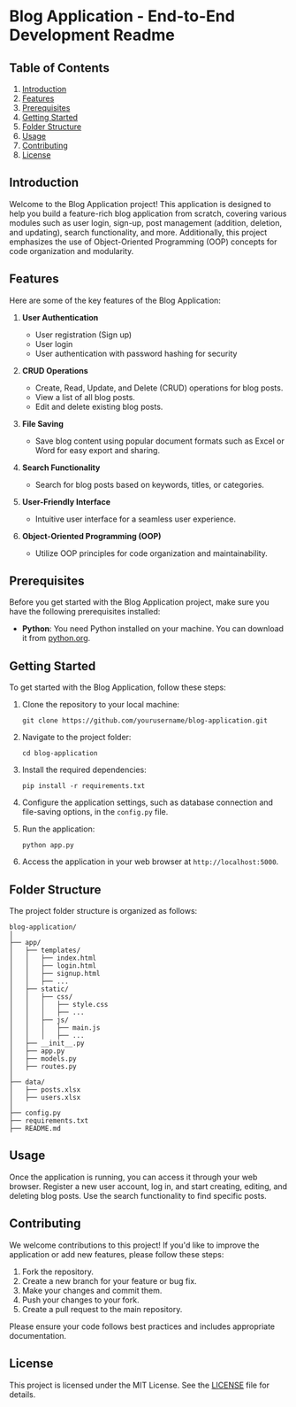 # Blog Application - End-to-End Development Readme

## Table of Contents
1. [Introduction](#introduction)
2. [Features](#features)
3. [Prerequisites](#prerequisites)
4. [Getting Started](#getting-started)
5. [Folder Structure](#folder-structure)
6. [Usage](#usage)
7. [Contributing](#contributing)
8. [License](#license)

## Introduction
Welcome to the Blog Application project! This application is designed to help you build a feature-rich blog application from scratch, covering various modules such as user login, sign-up, post management (addition, deletion, and updating), search functionality, and more. Additionally, this project emphasizes the use of Object-Oriented Programming (OOP) concepts for code organization and modularity.

## Features
Here are some of the key features of the Blog Application:

1. **User Authentication**
    - User registration (Sign up)
    - User login
    - User authentication with password hashing for security

2. **CRUD Operations**
    - Create, Read, Update, and Delete (CRUD) operations for blog posts.
    - View a list of all blog posts.
    - Edit and delete existing blog posts.

3. **File Saving**
    - Save blog content using popular document formats such as Excel or Word for easy export and sharing.

4. **Search Functionality**
    - Search for blog posts based on keywords, titles, or categories.

5. **User-Friendly Interface**
    - Intuitive user interface for a seamless user experience.

6. **Object-Oriented Programming (OOP)**
    - Utilize OOP principles for code organization and maintainability.

## Prerequisites
Before you get started with the Blog Application project, make sure you have the following prerequisites installed:

- **Python**: You need Python installed on your machine. You can download it from [python.org](https://www.python.org/downloads/).

## Getting Started
To get started with the Blog Application, follow these steps:

1. Clone the repository to your local machine:

   ```shell
   git clone https://github.com/yourusername/blog-application.git
   ```

2. Navigate to the project folder:

   ```shell
   cd blog-application
   ```

3. Install the required dependencies:

   ```shell
   pip install -r requirements.txt
   ```

4. Configure the application settings, such as database connection and file-saving options, in the `config.py` file.

5. Run the application:

   ```shell
   python app.py
   ```

6. Access the application in your web browser at `http://localhost:5000`.

## Folder Structure
The project folder structure is organized as follows:

```
blog-application/
│
├── app/
│   ├── templates/
│   │   ├── index.html
│   │   ├── login.html
│   │   ├── signup.html
│   │   ├── ...
│   ├── static/
│   │   ├── css/
│   │   │   ├── style.css
│   │   │   ├── ...
│   │   ├── js/
│   │   │   ├── main.js
│   │   │   ├── ...
│   ├── __init__.py
│   ├── app.py
│   ├── models.py
│   ├── routes.py
│
├── data/
│   ├── posts.xlsx
│   ├── users.xlsx
│
├── config.py
├── requirements.txt
├── README.md
```

## Usage
Once the application is running, you can access it through your web browser. Register a new user account, log in, and start creating, editing, and deleting blog posts. Use the search functionality to find specific posts.

## Contributing
We welcome contributions to this project! If you'd like to improve the application or add new features, please follow these steps:

1. Fork the repository.
2. Create a new branch for your feature or bug fix.
3. Make your changes and commit them.
4. Push your changes to your fork.
5. Create a pull request to the main repository.

Please ensure your code follows best practices and includes appropriate documentation.

## License
This project is licensed under the MIT License. See the [LICENSE](LICENSE) file for details.
